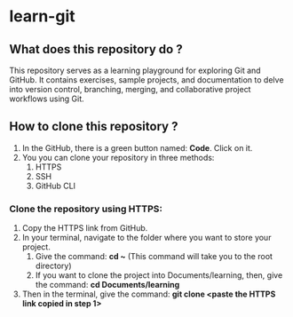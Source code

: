 <!---
To view the preview of this file in VSCode use the short cut: shift+command+V
-->

# learn-git

## What does this repository do ?
This repository serves as a learning playground for exploring Git and GitHub. It contains exercises, sample projects, and documentation to delve into version control, branching, merging, and collaborative project workflows using Git.

## How to clone this repository ?
1. In the GitHub, there is a green button named: **Code**. Click on it.
2. You you can clone your repository in three methods:
    1. HTTPS
    2. SSH
    3. GitHub CLI

### Clone the repository using HTTPS: 
1. Copy the HTTPS link from GitHub.
2. In your terminal, navigate to the folder where you want to store your project.
    1. Give the command: **cd ~** (This command will take you to the root directory)
    2. If you want to clone the project into Documents/learning, then, give the command: **cd Documents/learning**
3. Then in the terminal, give the command: **git clone <paste the HTTPS link copied in step 1>**


